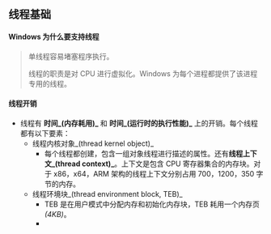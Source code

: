 ## 线程基础

#### Windows 为什么要支持线程

> 单线程容易堵塞程序执行。
>
> 线程的职责是对 CPU 进行虚拟化。Windows 为每个进程都提供了该进程专用的线程。

#### 线程开销

* 线程有 **时间_(内存耗用)_** 和 **时间_(运行时的执行性能)_** 上的开销。每个线程都有以下要素：
  * 线程内核对象_(thread kernel object)_
    * 每个线程都创建，包含一组对象线程进行描述的属性。还有**线程上下文_(thread context)_**。上下文是包含 CPU 寄存器集合的内存块。对于 x86，x64，ARM 架构的线程上下文分别占用 700，1200，350 字节的内存。
  * 线程环境块_(thread environment block, TEB)_
    * TEB 是在用户模式中分配内存和初始化内存块，TEB 耗用一个内存页 _(4KB)_。
    * 

